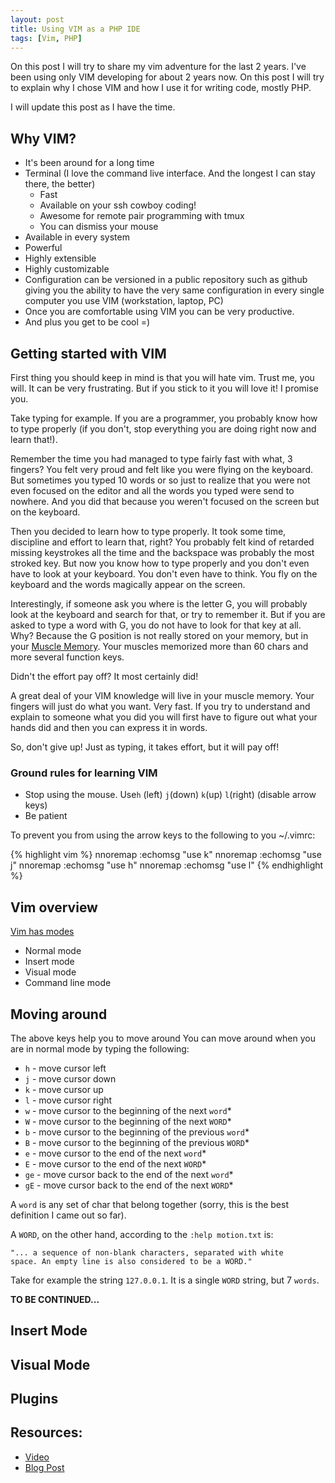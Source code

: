 ```yaml
---
layout: post
title: Using VIM as a PHP IDE
tags: [Vim, PHP]
---
```


On this post I will try to share my vim adventure for the last 2 years. I've
been using only VIM developing for about 2 years now. On this post I will try
to explain why I chose VIM and how I use it for writing code, mostly PHP.

I will update this post as I have the time.

## Why VIM?

- It's been around for a long time
- Terminal (I love the command live interface. And the longest I can stay there, the better)
  - Fast
  - Available on your ssh cowboy coding!
  - Awesome for remote pair programming with tmux
  - You can dismiss your mouse
- Available in every system
- Powerful
- Highly extensible
- Highly customizable
- Configuration can be versioned in a public repository such as github giving
  you the ability to have the very same configuration in every single computer
  you use VIM (workstation, laptop, PC)
- Once you are comfortable using VIM you can be very productive.
- And plus you get to be cool =)

## Getting started with VIM

First thing you should keep in mind is that you will hate vim. Trust me, you
will. It can be very frustrating. But if you stick to it you will love it! I promise you.

Take typing for example. If you are a programmer, you probably know how to type
properly (if you don't, stop everything you are doing right now and learn
that!).

Remember the time you had managed to type fairly fast with what, 3 fingers? You
felt very proud and felt like you were flying on the keyboard. But sometimes
you typed 10 words or so just to realize that you were not even focused on the
editor and all the words you typed were send to nowhere. And you did that because
you weren't focused on the screen but on the keyboard.

Then you decided to learn how to type properly. It took some time, discipline
and effort to learn that, right? You probably felt kind of retarded missing
keystrokes all the time and the backspace was probably the most stroked key.
But now you know how to type properly and you don't even have to look at your
keyboard. You don't even have to think. You fly on the keyboard and the words
magically appear on the screen.

Interestingly, if someone ask you where is the letter G, you will probably look
at the keyboard and search for that, or try to remember it. But if you are
asked to type a word with G, you do not have to look for that key at all. Why?
Because the G position is not really stored on your memory, but in your
[Muscle Memory](http://en.wikipedia.org/wiki/Muscle_memory). Your muscles
memorized more than 60 chars and more several function keys.

Didn't the effort pay off? It most certainly did!

A great deal of your VIM knowledge will live in your muscle memory. Your
fingers will just do what you want. Very fast. If you try to understand and
explain to someone what you did you will first have to figure out what your
hands did and then you can express it in words.

So, don't give up! Just as typing, it takes effort, but it will pay off!

### Ground rules for learning VIM

- Stop using the mouse. Use`h` (left) `j`(down) `k`(up) `l`(right) (disable arrow keys)
- Be patient

To prevent you from using the arrow keys to the following to you ~/.vimrc:

{% highlight vim %}
nnoremap <Up> :echomsg "use k"<cr>
nnoremap <Down> :echomsg "use j"<cr>
nnoremap <Left> :echomsg "use h"<cr>
nnoremap <Right> :echomsg "use l"<cr>
{% endhighlight %}

## Vim overview

[Vim has modes](http://en.wikibooks.org/wiki/Learning_the_vi_Editor/Vim/Modes)

- Normal mode
- Insert mode
- Visual mode
- Command line mode

## Moving around

The above keys help you to move around You can move around when you are in normal mode by typing the following:

- `h` - move cursor left
- `j` - move cursor down
- `k` - move cursor up
- `l` - move cursor right
- `w` - move cursor to the beginning of the next `word`*
- `W` - move cursor to the beginning of the next `WORD`*
- `b` - move cursor to the beginning of the previous `word`*
- `B` - move cursor to the beginning of the previous `WORD`*
- `e` - move cursor to the end of the next `word`*
- `E` - move cursor to the end of the next `WORD`*
- `ge` - move cursor back to the end of the next `word`*
- `gE` - move cursor back to the end of the next `WORD`*

A `word` is any set of char that belong together (sorry, this is the best definition I came out so far).

A `WORD`, on the other hand, according to the `:help motion.txt` is:

    "... a sequence of non-blank characters, separated with white
    space. An empty line is also considered to be a WORD."

Take for example the string `127.0.0.1`. It is a single `WORD` string, but 7 `words`.

**TO BE CONTINUED...**

## Insert Mode
## Visual Mode
## Plugins

## Resources:

- [Video](https://www.youtube.com/watch?v=_NUO4JEtkDw)
- [Blog Post](https://mikecoutermarsh.com/learning-vim-in-a-week/)
